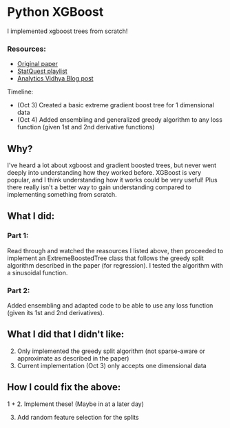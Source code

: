 # Python XGBoost 
I implemented xgboost trees from scratch! 

### Resources:
* [Original paper](https://arxiv.org/pdf/1603.02754.pdf)
* [StatQuest playlist](https://www.youtube.com/watch?v=OtD8wVaFm6E&list=PLblh5JKOoLULU0irPgs1SnKO6wqVjKUsQ&index=1&ab_channel=StatQuestwithJoshStarmer)
* [Analytics Vidhya Blog post](https://www.analyticsvidhya.com/blog/2018/09/an-end-to-end-guide-to-understand-the-math-behind-xgboost/?utm_source=blog&utm_medium=4-boosting-algorithms-machine-learning)


Timeline:
* (Oct 3) Created a basic extreme gradient boost tree for 1 dimensional data
* (Oct 4) Added ensembling and generalized greedy algorithm to any loss function (given 1st and 2nd derivative functions)


## Why?
I've heard a lot about xgboost and gradient boosted trees, but never went deeply into understanding how they worked before. XGBoost is very popular, and I think understanding how it works could be very useful! Plus there really isn't a better way to gain understanding compared to implementing something from scratch. 

## What I did:
### Part 1:
Read through and watched the reasources I listed above, then proceeded to implement an ExtremeBoostedTree class that follows the greedy split algorithm described in the paper (for regression). I tested the algorithm with a sinusoidal function. 

### Part 2:
Added ensembling and adapted code to be able to use any loss function (given its 1st and 2nd derivatives). 

## What I did that I didn't like:
2. Only implemented the greedy split algorithm (not sparse-aware or approximate as described in the paper)
3. Current implementation (Oct 3) only accepts one dimensional data 

## How I could fix the above:
1 + 2. Implement these! (Maybe in at a later day)

3. Add random feature selection for the splits

